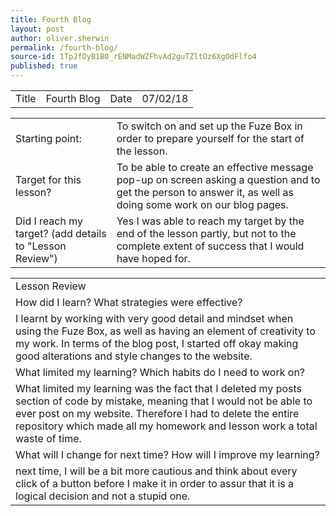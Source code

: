 ```yaml
---
title: Fourth Blog
layout: post
author: oliver.sherwin
permalink: /fourth-blog/
source-id: 1TpJfOyB1B0_rENMadWZFhvAd2guTZltOz6XgOdFlfo4
published: true
---
```

<table>
  <tr>
    <td>Title</td>
    <td>Fourth Blog</td>
    <td>Date</td>
    <td>07/02/18</td>
  </tr>
</table>


<table>
  <tr>
    <td>Starting point:</td>
    <td>To switch on and set up the Fuze Box in order to prepare yourself for the start of the lesson.</td>
  </tr>
  <tr>
    <td>Target for this lesson?</td>
    <td>To be able to create an effective message pop-up on screen asking a question and to get the person to answer it, as well as doing some work on our blog pages.</td>
  </tr>
  <tr>
    <td>Did I reach my target?
(add details to "Lesson Review")</td>
    <td>Yes I was able to reach my target by the end of the lesson partly, but not to the complete extent of success that I would have hoped for.</td>
  </tr>
</table>


<table>
  <tr>
    <td>Lesson Review</td>
  </tr>
  <tr>
    <td>How did I learn? What strategies were effective?</td>
  </tr>
  <tr>
    <td>I learnt by working with very good detail and mindset when using the Fuze Box, as well as having an element of creativity to my work. In terms of the blog post, I started off okay making good alterations and style changes to the website.</td>
  </tr>
  <tr>
    <td>What limited my learning? Which habits do I need to work on?</td>
  </tr>
  <tr>
    <td>What limited my learning was the fact that I deleted my posts section of code by mistake, meaning that I would not be able to ever post on my website. Therefore I had to delete the entire repository which made all my homework and lesson work a total waste of time.</td>
  </tr>
  <tr>
    <td>What will I change for next time? How will I improve my learning?</td>
  </tr>
  <tr>
    <td>next time, I will be a bit more cautious and think about every click of a button before I make it in order to assur that it is a logical decision and not a stupid one.</td>
  </tr>
</table>


